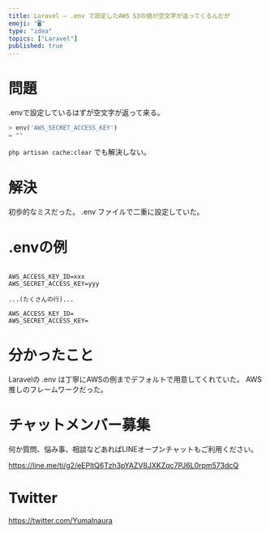 ```yaml
---
title: Laravel – .env で設定したAWS S3の値が空文字が返ってくるんだが
emoji: "🖥"
type: "idea"
topics: ["Laravel"]
published: true
---
```



# 問題

.envで設定しているはずが空文字が返って来る。


```php
> env('AWS_SECRET_ACCESS_KEY')
= ""
```

`php artisan cache:clear` でも解決しない。

# 解決


初歩的なミスだった。
.env ファイルで二重に設定していた。


# .envの例

```

AWS_ACCESS_KEY_ID=xxx
AWS_SECRET_ACCESS_KEY=yyy

...(たくさんの行)...

AWS_ACCESS_KEY_ID=
AWS_SECRET_ACCESS_KEY=
```

# 分かったこと

Laravelの .env は丁寧にAWSの例までデフォルトで用意してくれていた。
AWS推しのフレームワークだった。


# チャットメンバー募集


何か質問、悩み事、相談などあればLINEオープンチャットもご利用ください。

https://line.me/ti/g2/eEPltQ6Tzh3pYAZV8JXKZqc7PJ6L0rpm573dcQ


# Twitter

https://twitter.com/YumaInaura

